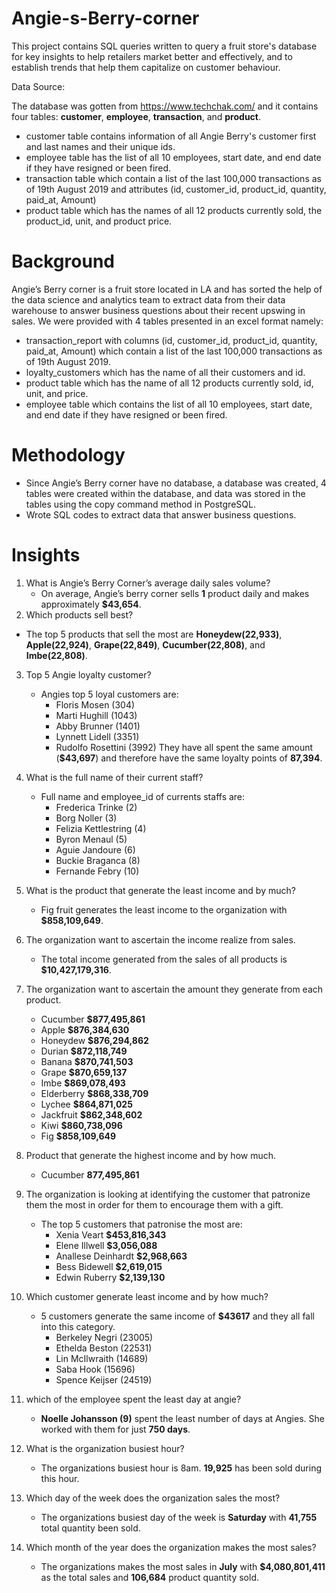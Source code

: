 # Angie-s-Berry-corner

This project contains SQL queries written to query a fruit store's database for key insights to help retailers market better and effectively, and to establish trends that help them capitalize on customer behaviour.

Data Source:

The database was gotten from https://www.techchak.com/ and it contains four tables:  **customer**, **employee**, **transaction**, and **product**.
- customer table contains information of all Angie Berry's customer first and last names and their unique ids. 
- employee table has the list of all 10 employees, start date, and end date if they have resigned or been fired.
- transaction table which contain a list of the last 100,000 transactions as of 19th August 2019 and attributes (id, customer_id, product_id, quantity, paid_at, Amount) 
-  product table which has the names of all 12 products currently sold, the product_id, unit, and product price.


# Background

Angie’s Berry corner is a fruit store located in LA and has sorted the help of the data science and analytics team to extract data from their data warehouse to answer business questions about their recent upswing in sales.
We were provided with 4 tables presented in an excel format namely: 
- transaction_report with columns (id, customer_id, product_id, quantity, paid_at, Amount) which contain a list of the last 100,000 transactions as of 19th August 2019.
- loyalty_customers which has the name of all their customers and id.
- product table which has the name of all 12 products currently sold, id, unit, and price.
- employee table  which contains the list of all 10 employees, start date, and end date if they have resigned or been fired.

# Methodology
- Since Angie’s Berry corner have no database, a database was created, 4 tables were created within the database, and data was stored in the tables using the copy command method in PostgreSQL.
- Wrote SQL codes to extract data that answer business questions.

# Insights

1. What is Angie’s Berry Corner’s average daily sales volume?
   - On average, Angie’s berry corner sells **1** product daily and makes approximately **$43,654**.
2. Which products sell best?
  -  The top 5 products that sell the most are **Honeydew(22,933)**,  **Apple(22,924)**, **Grape(22,849)**, **Cucumber(22,808)**, and **Imbe(22,808)**.

3.  Top 5 Angie loyalty customer?
    - Angies top 5 loyal customers are:
      - Floris Mosen  (304)
      - Marti Hughill  (1043)
      - Abby Brunner  (1401)
      - Lynnett Lidell  (3351)
      - Rudolfo Rosettini  (3992)
     They have all spent the same amount (**$43,697**) and therefore have the same loyalty points of **87,394**.
     
 4. What is the full name of their current staff?
    - Full name and employee_id  of currents staffs are:
      - Frederica Trinke  (2)
      - Borg Noller  (3)
      - Felizia Kettlestring  (4)
      - Byron Menaul  (5)
      - Aguie Jandoure  (6)
      - Buckie Braganca  (8)
      - Fernande Febry  (10)
   
 5. What is the product that generate the least income and by much?
    - Fig fruit generates the least income to the organization with	**$858,109,649**.

6. The organization want to ascertain the income realize from sales.
   -  The total income generated from the sales of all products is **$10,427,179,316**.

7. The organization want to ascertain the amount they generate from each product.
   -  Cucumber	 **$877,495,861**
   -  Apple 	**$876,384,630**
   -  Honeydew	 **$876,294,862**
   -  Durian	 **$872,118,749**
   -  Banana	 **$870,741,503**
   -  Grape	 **$870,659,137**
   -  Imbe	 **$869,078,493**
   -  Elderberry	 **$868,338,709**
   -  Lychee	 **$864,871,025**
   -  Jackfruit	 **$862,348,602**
   -  Kiwi  **$860,738,096**
   -  Fig	 **$858,109,649**

8. Product that generate the highest income and by how much.
   -  Cucumber	 **877,495,861**


9. The organization is looking at identifying the customer that patronize them the most in order for them to encourage them with a gift.
    - The top 5 customers that patronise the most are:
      -  Xenia Veart	 **$453,816,343**
      -  Elene Illwell 	**$3,056,088**
      -  Anallese Deinhardt	 **$2,968,663**
      -  Bess Bidewell	 **$2,619,015**
      -  Edwin Ruberry	 **$2,139,130**

10. Which customer generate least income and by how much?
    - 5 customers generate the same income of **$43617** and they all fall into this category. 
      -   Berkeley Negri  (23005)	
      -   Ethelda Beston  (22531)
      -   Lin McIlwraith	(14689)
      -   Saba Hook  (15696)	
      -   Spence Keijser  (24519)

11. which of the employee spent the least day at angie?
    - **Noelle Johansson (9)** spent the least number of days at Angies. She worked with them for just **750 days**. 

12. What is the organization busiest hour?
    - The organizations busiest hour is 8am. **19,925** has been sold during this hour.

13. Which day of the week does the organization sales the most?
    - The organizations busiest day of the week is **Saturday** with **41,755** total quantity been sold.

14. Which month of the year does the organization makes the most sales?
    - The organizations makes the most sales in  **July** with **$4,080,801,411** as the total sales and **106,684** product quantity sold.







